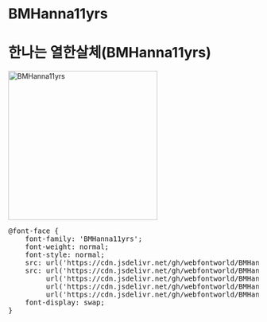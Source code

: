 # BMHanna11yrs

# 한나는 열한살체(BMHanna11yrs)

<a href="https://wess.tistory.com/275" target="_blank">
    <img src="https://webfontworld.github.io/BMHanna11yrs/BMHanna11yrs.jpg" alt="BMHanna11yrs" style="width:300px">
</a>
<pre>
@font-face {
    font-family: 'BMHanna11yrs';
    font-weight: normal;
    font-style: normal;
    src: url('https://cdn.jsdelivr.net/gh/webfontworld/BMHanna11yrs/BMHanna11yrs.eot');
    src: url('https://cdn.jsdelivr.net/gh/webfontworld/BMHanna11yrs/BMHanna11yrs.eot?#iefix') format('embedded-opentype'),
         url('https://cdn.jsdelivr.net/gh/webfontworld/BMHanna11yrs/BMHanna11yrs.woff2') format('woff2'),
         url('https://cdn.jsdelivr.net/gh/webfontworld/BMHanna11yrs/BMHanna11yrs.woff') format('woff'),
         url('https://cdn.jsdelivr.net/gh/webfontworld/BMHanna11yrs/BMHanna11yrs.ttf') format("truetype");
    font-display: swap;
} 
</pre>
